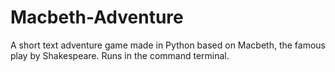 # Macbeth-Adventure
A short text adventure game made in Python based on Macbeth, the famous play by Shakespeare. Runs in the command terminal.
